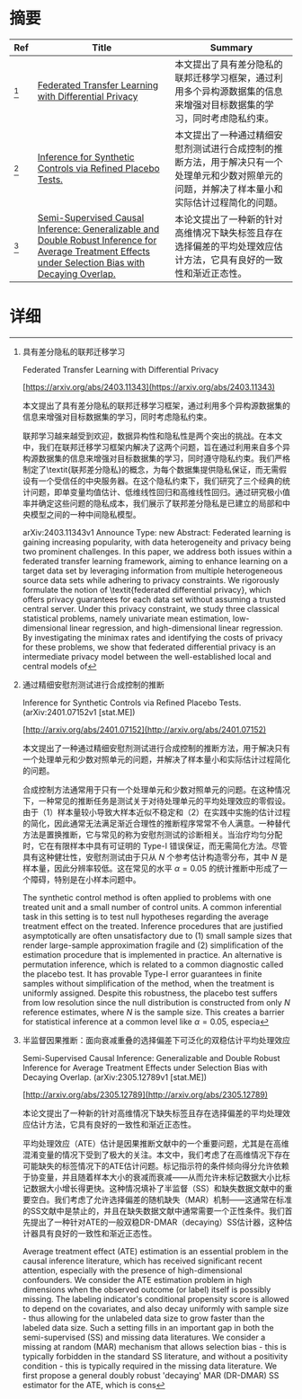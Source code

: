 # 摘要

| Ref | Title | Summary |
| --- | --- | --- |
| [^1] | [Federated Transfer Learning with Differential Privacy](https://arxiv.org/abs/2403.11343) | 本文提出了具有差分隐私的联邦迁移学习框架，通过利用多个异构源数据集的信息来增强对目标数据集的学习，同时考虑隐私约束。 |
| [^2] | [Inference for Synthetic Controls via Refined Placebo Tests.](http://arxiv.org/abs/2401.07152) | 本文提出了一种通过精细安慰剂测试进行合成控制的推断方法，用于解决只有一个处理单元和少数对照单元的问题，并解决了样本量小和实际估计过程简化的问题。 |
| [^3] | [Semi-Supervised Causal Inference: Generalizable and Double Robust Inference for Average Treatment Effects under Selection Bias with Decaying Overlap.](http://arxiv.org/abs/2305.12789) | 本论文提出了一种新的针对高维情况下缺失标签且存在选择偏差的平均处理效应估计方法，它具有良好的一致性和渐近正态性。 |

# 详细

[^1]: 具有差分隐私的联邦迁移学习

    Federated Transfer Learning with Differential Privacy

    [https://arxiv.org/abs/2403.11343](https://arxiv.org/abs/2403.11343)

    本文提出了具有差分隐私的联邦迁移学习框架，通过利用多个异构源数据集的信息来增强对目标数据集的学习，同时考虑隐私约束。

    

    联邦学习越来越受到欢迎，数据异构性和隐私性是两个突出的挑战。在本文中，我们在联邦迁移学习框架内解决了这两个问题，旨在通过利用来自多个异构源数据集的信息来增强对目标数据集的学习，同时遵守隐私约束。我们严格制定了\textit{联邦差分隐私}的概念，为每个数据集提供隐私保证，而无需假设有一个受信任的中央服务器。在这个隐私约束下，我们研究了三个经典的统计问题，即单变量均值估计、低维线性回归和高维线性回归。通过研究极小值率并确定这些问题的隐私成本，我们展示了联邦差分隐私是已建立的局部和中央模型之间的一种中间隐私模型。

    arXiv:2403.11343v1 Announce Type: new  Abstract: Federated learning is gaining increasing popularity, with data heterogeneity and privacy being two prominent challenges. In this paper, we address both issues within a federated transfer learning framework, aiming to enhance learning on a target data set by leveraging information from multiple heterogeneous source data sets while adhering to privacy constraints. We rigorously formulate the notion of \textit{federated differential privacy}, which offers privacy guarantees for each data set without assuming a trusted central server. Under this privacy constraint, we study three classical statistical problems, namely univariate mean estimation, low-dimensional linear regression, and high-dimensional linear regression. By investigating the minimax rates and identifying the costs of privacy for these problems, we show that federated differential privacy is an intermediate privacy model between the well-established local and central models of 
    
[^2]: 通过精细安慰剂测试进行合成控制的推断

    Inference for Synthetic Controls via Refined Placebo Tests. (arXiv:2401.07152v1 [stat.ME])

    [http://arxiv.org/abs/2401.07152](http://arxiv.org/abs/2401.07152)

    本文提出了一种通过精细安慰剂测试进行合成控制的推断方法，用于解决只有一个处理单元和少数对照单元的问题，并解决了样本量小和实际估计过程简化的问题。

    

    合成控制方法通常用于只有一个处理单元和少数对照单元的问题。在这种情况下，一种常见的推断任务是测试关于对待处理单元的平均处理效应的零假设。由于（1）样本量较小导致大样本近似不稳定和（2）在实践中实施的估计过程的简化，因此通常无法满足渐近合理性的推断程序常常不令人满意。一种替代方法是置换推断，它与常见的称为安慰剂测试的诊断相关。当治疗均匀分配时，它在有限样本中具有可证明的 Type-I 错误保证，而无需简化方法。尽管具有这种健壮性，安慰剂测试由于只从 $N$ 个参考估计构造零分布，其中 $N$ 是样本量，因此分辨率较低。这在常见的水平 $\alpha = 0.05$ 的统计推断中形成了一个障碍，特别是在小样本问题中。

    The synthetic control method is often applied to problems with one treated unit and a small number of control units. A common inferential task in this setting is to test null hypotheses regarding the average treatment effect on the treated. Inference procedures that are justified asymptotically are often unsatisfactory due to (1) small sample sizes that render large-sample approximation fragile and (2) simplification of the estimation procedure that is implemented in practice. An alternative is permutation inference, which is related to a common diagnostic called the placebo test. It has provable Type-I error guarantees in finite samples without simplification of the method, when the treatment is uniformly assigned. Despite this robustness, the placebo test suffers from low resolution since the null distribution is constructed from only $N$ reference estimates, where $N$ is the sample size. This creates a barrier for statistical inference at a common level like $\alpha = 0.05$, especia
    
[^3]: 半监督因果推断：面向衰减重叠的选择偏差下可泛化的双稳估计平均处理效应

    Semi-Supervised Causal Inference: Generalizable and Double Robust Inference for Average Treatment Effects under Selection Bias with Decaying Overlap. (arXiv:2305.12789v1 [stat.ME])

    [http://arxiv.org/abs/2305.12789](http://arxiv.org/abs/2305.12789)

    本论文提出了一种新的针对高维情况下缺失标签且存在选择偏差的平均处理效应估计方法，它具有良好的一致性和渐近正态性。

    

    平均处理效应（ATE）估计是因果推断文献中的一个重要问题，尤其是在高维混淆变量的情况下受到了极大的关注。本文中，我们考虑了在高维情况下存在可能缺失的标签情况下的ATE估计问题。标记指示符的条件倾向得分允许依赖于协变量，并且随着样本大小的衰减而衰减——从而允许未标记数据大小比标记数据大小增长得更快。这种情况填补了半监督（SS）和缺失数据文献中的重要空白。我们考虑了允许选择偏差的随机缺失（MAR）机制——这通常在标准的SS文献中是禁止的，并且在缺失数据文献中通常需要一个正性条件。我们首先提出了一种针对ATE的一般双稳DR-DMAR（decaying）SS估计器，这种估计器具有良好的一致性和渐近正态性。

    Average treatment effect (ATE) estimation is an essential problem in the causal inference literature, which has received significant recent attention, especially with the presence of high-dimensional confounders. We consider the ATE estimation problem in high dimensions when the observed outcome (or label) itself is possibly missing. The labeling indicator's conditional propensity score is allowed to depend on the covariates, and also decay uniformly with sample size - thus allowing for the unlabeled data size to grow faster than the labeled data size. Such a setting fills in an important gap in both the semi-supervised (SS) and missing data literatures. We consider a missing at random (MAR) mechanism that allows selection bias - this is typically forbidden in the standard SS literature, and without a positivity condition - this is typically required in the missing data literature. We first propose a general doubly robust 'decaying' MAR (DR-DMAR) SS estimator for the ATE, which is cons
    

